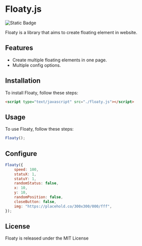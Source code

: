 # Floaty.js

![Static Badge](https://img.shields.io/badge/Build_With_JavaScript-%23000000?logo=javascript)

Floaty is a library that aims to create floating element in website.

## Features

-   Create multiple floating elements in one page.
-   Multiple config options.

## Installation

To install Floaty, follow these steps:

```html
<script type="text/javascript" src="./floaty.js"></script>
```

## Usage

To use Floaty, follow these steps:

```javascript
Floaty();
```

## Configure

```javascript
Floaty({
    speed: 100,
    statuX: 1,
    statuY: 1,
    randomStatus: false,
    x: 10,
    y: 10,
    randomPosition: false,
    closeButton: false,
    img: "https://placehold.co/300x300/000/fff",
});
```

## License

Floaty is released under the MIT License
